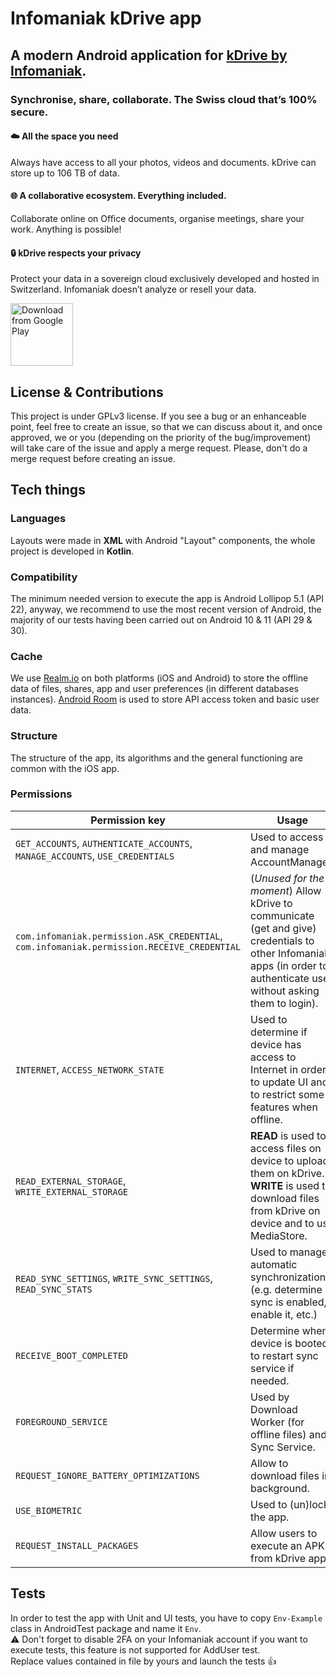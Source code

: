 # Infomaniak kDrive app

## A modern Android application for [kDrive by Infomaniak](https://www.infomaniak.com/kdrive).
### Synchronise, share, collaborate.  The Swiss cloud that’s 100% secure.

#### :cloud: All the space you need
Always have access to all your photos, videos and documents. kDrive can store up to 106 TB of data.

#### :globe_with_meridians: A collaborative ecosystem. Everything included. 
Collaborate online on Office documents, organise meetings, share your work. Anything is possible!

#### :lock:  kDrive respects your privacy
Protect your data in a sovereign cloud exclusively developed and hosted in Switzerland. Infomaniak doesn’t analyze or resell your data.

[<img src="https://play.google.com/intl/en_us/badges/static/images/badges/en_badge_web_generic.png" 
      alt="Download from Google Play" height="100">](https://play.google.com/store/apps/details?id=com.infomaniak.drive)

## License & Contributions
This project is under GPLv3 license.
If you see a bug or an enhanceable point, feel free to create an issue, so that we can discuss about it, and once approved, we or you (depending on the priority of the bug/improvement) will take care of the issue and apply a merge request.
Please, don't do a merge request before creating an issue.

## Tech things

### Languages
Layouts were made in **XML** with Android "Layout" components, the whole project is developed in **Kotlin**. 

### Compatibility
The minimum needed version to execute the app is Android Lollipop 5.1 (API 22), anyway, we recommend to use the most recent version of Android, the majority of our tests having been carried out on Android 10 & 11 (API 29 & 30).

### Cache
We use [Realm.io](https://realm.io/) on both platforms (iOS and Android) to store the offline data of files, shares, app and user preferences (in different databases instances). [Android Room](https://developer.android.com/training/data-storage/room) is used to store API access token and basic user data.

### Structure
The structure of the app, its algorithms and the general functioning are common with the iOS app. 

### Permissions
| Permission key | Usage
|---|---
| `GET_ACCOUNTS`, `AUTHENTICATE_ACCOUNTS`, `MANAGE_ACCOUNTS`, `USE_CREDENTIALS` | Used to access and manage AccountManager.
| `com.infomaniak.permission.ASK_CREDENTIAL`, `com.infomaniak.permission.RECEIVE_CREDENTIAL` | (*Unused for the moment*) Allow kDrive to communicate (get and give) credentials to other Infomaniak apps (in order to authenticate user without asking them to login).
| `INTERNET`, `ACCESS_NETWORK_STATE` | Used to determine if device has access to Internet in order to update UI and to restrict some features when offline.
| `READ_EXTERNAL_STORAGE`, `WRITE_EXTERNAL_STORAGE` | **READ** is used to access files on device to upload them on kDrive. **WRITE** is used to download files from kDrive on device and to use MediaStore.
| `READ_SYNC_SETTINGS`, `WRITE_SYNC_SETTINGS`, `READ_SYNC_STATS` | Used to manage automatic synchronization (e.g. determine if sync is enabled, enable it, etc.)
| `RECEIVE_BOOT_COMPLETED` | Determine when device is booted to restart sync service if needed.
| `FOREGROUND_SERVICE` | Used by Download Worker (for offline files) and Sync Service.
| `REQUEST_IGNORE_BATTERY_OPTIMIZATIONS` | Allow to download files in background.
| `USE_BIOMETRIC` | Used to (un)lock the app.
| `REQUEST_INSTALL_PACKAGES` | Allow users to execute an APK from kDrive app.


## Tests

In order to test the app with Unit and UI tests, you have to copy `Env-Example` class in AndroidTest package and name it `Env`.\
⚠️ Don't forget to disable 2FA on your Infomaniak account if you want to execute tests, this feature is not supported for AddUser test.\
Replace values contained in file by yours and launch the tests 👍
